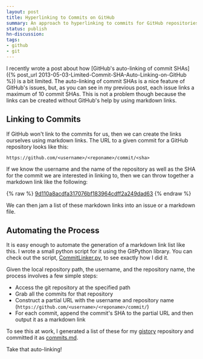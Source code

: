 ```yaml
---
layout: post
title: Hyperlinking to Commits on GitHub
summary: An approach to hyperlinking to commits for GitHub repositories
status: publish
hn-discussion:
tags:
- github
- git
---
```


I recently wrote a post about how [GitHub's auto-linking of commit SHAs]({% post_url 2013-05-03-Limited-Commit-SHA-Auto-Linking-on-GitHub %}) is a bit
limited. The auto-linking of commit SHAs is a nice feature of GitHub's
issues, but, as you can see in my previous post, each issue links a maximum
of 10 commit SHAs. This is not a problem though because the links can be
created without GitHub's help by using markdown links.

## Linking to Commits

If GitHub won't link to the commits for us, then we can create the links
ourselves using markdown links. The URL to a given commit for a GitHub
repository looks like this:

    https://github.com/<username>/<reponame>/commit/<sha>

If we know the username and the name of the repository as well as the SHA
for the commit we are interested in linking to, then we can throw together a
markdown link like the following:

{% raw %}
    [9d110a8acdfa317076bf183964cdff2a249dad63](https://github.com/jbranchaud/gistory/commit/9d110a8acdfa317076bf183964cdff2a249dad63)
{% endraw %}

We can then jam a list of these markdown links into an issue or a markdown
file.

## Automating the Process

It is easy enough to automate the generation of a markdown link list like
this. I wrote a small python script for it using the GitPython library. You
can check out the script, [CommitLinker.py](), to see exactly how I did it.

Given the local repository path, the username, and the repository name,
the process involves a few simple steps:

- Access the git repository at the specified path
- Grab all the commits for that repository
- Construct a partial URL with the username and repository name
  (`https://github.com/<username>/<reponame>/commit/`)
- For each commit, append the commit's SHA to the partial URL and then
  output it as a markdown link

To see this at work, I generated a list of these for my [gistory]()
repository and committed it as [commits.md]().

Take that auto-linking!
